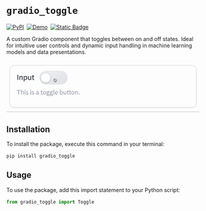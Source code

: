 # `gradio_toggle`
<div style="display: flex; gap: 7px;">
  <a href="https://pypi.org/project/gradio-toggle/" target="_blank"><img alt="PyPI" src="https://img.shields.io/pypi/v/gradio-toggle"></a>
  <a href="https://huggingface.co/spaces/dwancin/gradio_toggle" target="_blank"><img alt="Demo" src="https://img.shields.io/badge/%F0%9F%A4%97%20Demo-%23097EFF?style=flat&logoColor=black"></a>
  <a href="https://github.com/dwancin/gradio-toggle" target="_blank"><img alt="Static Badge" src="https://img.shields.io/badge/Repository-white?logo=github&logoColor=black"></a>
</div>

A custom Gradio component that toggles between on and off states. Ideal for intuitive user controls and dynamic input handling in machine learning models and data presentations.

![screenshot](https://raw.githubusercontent.com/dwancin/gradio-toggle/main/assets/preview.gif)

## Installation
To install the package, execute this command in your terminal:

```bash
pip install gradio_toggle
```

## Usage
To use the package, add this import statement to your Python script:

```python
from gradio_toggle import Toggle
```
